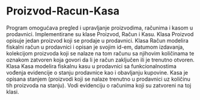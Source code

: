 # Proizvod-Racun-Kasa
Program omogućava pregled i upravljanje proizvodima, računima i kasom u prodavnici.
Implementirane su klase Proizvod, Račun i Kasu.
Klasa Proizvod opisuje jedan proizvod koji se prodaje u prodavnici.
Klasa Račun modelira fiskalni račun u prodavnici i opisan je svojim id-em, datumom izdavanja, kolekcijom proizvoda koji se nalaze na tom računu sa njihovim količinama te oznakom zatvoren koja govori da li je račun zaključen ili je trenutno otvoren.
Klasa Kasa modelira fiskalnu kasu u prodavnici sa funkcionalnostima vođenja evidencije o stanju prodavnice kao i obavljanju kupovine. Kasa je opisana stanjem (proizvodi koji se nalaze trenutno u prodavnici uz količinu tih proizvoda na stanju). Vodi evidenciju o računima koji su zatvoreni na toj klasi.
